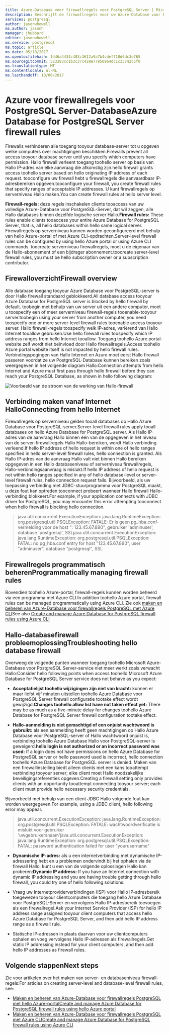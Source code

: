 ```yaml
---
title: Azure-Database voor firewallregels voor PostgreSQL Server | Microsoft Docs
description: Beschrijft de firewallregels voor uw Azure-Database voor PostgreSQL-server.
services: postgresql
author: jasonwhowell
ms.author: jasonh
manager: jhubbard
editor: jasonwhowell
ms.service: postgresql
ms.topic: article
ms.date: 05/10/2017
ms.openlocfilehash: 1d46a4434c483c3612a9a7b4cdef718d6dc3e765
ms.sourcegitcommit: 523283cc1b3c37c428e77850964dc1c33742c5f0
ms.translationtype: MT
ms.contentlocale: nl-NL
ms.lasthandoff: 10/06/2017
---
```

# <a name="azure-database-for-postgresql-server-firewall-rules"></a><span data-ttu-id="089ff-103">Azure voor firewallregels voor PostgreSQL Server-Database</span><span class="sxs-lookup"><span data-stu-id="089ff-103">Azure Database for PostgreSQL Server firewall rules</span></span>
<span data-ttu-id="089ff-104">Firewalls verhinderen alle toegang tooyour database-server tot u opgeven welke computers over machtigingen beschikken.</span><span class="sxs-lookup"><span data-stu-id="089ff-104">Firewalls prevent all access tooyour database server until you specify which computers have permission.</span></span> <span data-ttu-id="089ff-105">Hallo firewall verleent toegang toohello server op basis van Hallo IP-adres van elke aanvraag die afkomstig zijn.</span><span class="sxs-lookup"><span data-stu-id="089ff-105">hello firewall grants access toohello server based on hello originating IP address of each request.</span></span>
<span data-ttu-id="089ff-106">tooconfigure uw firewall hebt u firewallregels die aanvaardbaar IP-adresbereiken opgeven.</span><span class="sxs-lookup"><span data-stu-id="089ff-106">tooconfigure your firewall, you create firewall rules that specify ranges of acceptable IP addresses.</span></span> <span data-ttu-id="089ff-107">U kunt firewallregels op serverniveau Hallo maken.</span><span class="sxs-lookup"><span data-stu-id="089ff-107">You can create firewall rules at hello server level.</span></span>

<span data-ttu-id="089ff-108">**Firewall-regels:** deze regels inschakelen clients tooaccess van uw volledige Azure-Database voor PostgreSQL-Server, dat wil zeggen, alle Hallo databases binnen dezelfde logische server Hallo.</span><span class="sxs-lookup"><span data-stu-id="089ff-108">**Firewall rules:** These rules enable clients tooaccess your entire Azure Database for PostgreSQL Server, that is, all hello databases within hello same logical server.</span></span> <span data-ttu-id="089ff-109">Firewallregels op serverniveau kunnen worden geconfigureerd met behulp van hello Azure-portal of met Azure CLI-opdrachten.</span><span class="sxs-lookup"><span data-stu-id="089ff-109">Server-level firewall rules can be configured by using hello Azure portal or using Azure CLI commands.</span></span> <span data-ttu-id="089ff-110">toocreate serverniveau firewallregels, moet u de eigenaar van de Hallo-abonnement of een bijdrager abonnement.</span><span class="sxs-lookup"><span data-stu-id="089ff-110">toocreate server-level firewall rules, you must be hello subscription owner or a subscription contributor.</span></span>

## <a name="firewall-overview"></a><span data-ttu-id="089ff-111">Firewalloverzicht</span><span class="sxs-lookup"><span data-stu-id="089ff-111">Firewall overview</span></span>
<span data-ttu-id="089ff-112">Alle database toegang tooyour Azure Database voor PostgreSQL-server is door Hallo firewall standaard geblokkeerd.</span><span class="sxs-lookup"><span data-stu-id="089ff-112">All database access tooyour Azure Database for PostgreSQL server is blocked by hello firewall by default.</span></span> <span data-ttu-id="089ff-113">toobegin met behulp van uw server uit een andere computer, moet u toospecify een of meer serverniveau firewall-regels tooenable-tooyour server.</span><span class="sxs-lookup"><span data-stu-id="089ff-113">toobegin using your server from another computer, you need toospecify one or more server-level firewall rules tooenable access tooyour server.</span></span> <span data-ttu-id="089ff-114">Hallo firewall-regels toospecify welk IP-adres, variërend van Hallo Internet tooallow gebruiken.</span><span class="sxs-lookup"><span data-stu-id="089ff-114">Use hello firewall rules toospecify which IP address ranges from hello Internet tooallow.</span></span> <span data-ttu-id="089ff-115">Toegang toohello Azure portal-website zelf wordt niet beïnvloed door Hallo firewallregels.</span><span class="sxs-lookup"><span data-stu-id="089ff-115">Access toohello Azure portal website itself is not impacted by hello firewall rules.</span></span>
<span data-ttu-id="089ff-116">Verbindingspogingen van Hallo Internet en Azure moet eerst Hallo firewall passeren voordat ze uw PostgreSQL-Database kunnen bereiken zoals weergegeven in het volgende diagram Hallo:</span><span class="sxs-lookup"><span data-stu-id="089ff-116">Connection attempts from hello Internet and Azure must first pass through hello firewall before they can reach your PostgreSQL Database, as shown in hello following diagram:</span></span>

![Voorbeeld van de stroom van de werking van Hallo-firewall](media/concepts-firewall-rules/1-firewall-concept.png)

## <a name="connecting-from-hello-internet"></a><span data-ttu-id="089ff-118">Verbinding maken vanaf Internet Hallo</span><span class="sxs-lookup"><span data-stu-id="089ff-118">Connecting from hello Internet</span></span>
<span data-ttu-id="089ff-119">Firewallregels op serverniveau gelden tooall databases op Hallo Azure Database voor PostgreSQL-server.</span><span class="sxs-lookup"><span data-stu-id="089ff-119">Server-level firewall rules apply tooall databases on hello Azure Database for PostgreSQL server.</span></span> <span data-ttu-id="089ff-120">Als Hallo IP-adres van de aanvraag Hallo binnen één van de opgegeven in het niveau van de server-firewallregels Hallo Hallo-bereiken, wordt Hallo verbinding verleend.</span><span class="sxs-lookup"><span data-stu-id="089ff-120">If hello IP address of hello request is within one of hello ranges specified in hello server-level firewall rules, hello connection is granted.</span></span>
<span data-ttu-id="089ff-121">Als Hallo IP-adres van de aanvraag Hallo valt niet binnen Hallo bereiken opgegeven in een Hallo databaseniveau of serverniveau firewallregels, Hallo-verbindingsaanvraag is mislukt.</span><span class="sxs-lookup"><span data-stu-id="089ff-121">If hello IP address of hello request is not within hello ranges specified in any of hello database-level or server-level firewall rules, hello connection request fails.</span></span>
<span data-ttu-id="089ff-122">Bijvoorbeeld, als uw toepassing verbinding met JDBC-stuurprogramma voor PostgreSQL maakt, u deze fout kan optreden tooconnect probeert wanneer Hallo firewall Hallo-verbinding blokkeert.</span><span class="sxs-lookup"><span data-stu-id="089ff-122">For example, if your application connects with JDBC driver for PostgreSQL, you may encounter this error attempting tooconnect when hello firewall is blocking hello connection.</span></span>
> <span data-ttu-id="089ff-123">java.util.concurrent.ExecutionException: java.lang.RuntimeException: org.postgresql.util.PSQLException: FATALE: Er is geen pg\_hba.conf-vermelding voor de host ": 123.45.67.890", gebruiker 'adminuser', database 'postgresql', SSL</span><span class="sxs-lookup"><span data-stu-id="089ff-123">java.util.concurrent.ExecutionException: java.lang.RuntimeException: org.postgresql.util.PSQLException: FATAL: no pg\_hba.conf entry for host "123.45.67.890", user "adminuser", database "postgresql", SSL</span></span>

## <a name="programmatically-managing-firewall-rules"></a><span data-ttu-id="089ff-124">Firewallregels programmatisch beheren</span><span class="sxs-lookup"><span data-stu-id="089ff-124">Programmatically managing firewall rules</span></span>
<span data-ttu-id="089ff-125">Bovendien toohello Azure-portal, firewall-regels kunnen worden beheerd via een programma met Azure CLI.</span><span class="sxs-lookup"><span data-stu-id="089ff-125">In addition toohello Azure portal, firewall rules can be managed programmatically using Azure CLI.</span></span>
<span data-ttu-id="089ff-126">Zie ook [maken en beheren van Azure-Database voor firewallregels PostgreSQL met Azure CLI](howto-manage-firewall-using-cli.md)</span><span class="sxs-lookup"><span data-stu-id="089ff-126">See also [Create and manage Azure Database for PostgreSQL firewall rules using Azure CLI](howto-manage-firewall-using-cli.md)</span></span>

## <a name="troubleshooting-hello-database-firewall"></a><span data-ttu-id="089ff-127">Hallo-databasefirewall probleemoplossing</span><span class="sxs-lookup"><span data-stu-id="089ff-127">Troubleshooting hello database firewall</span></span>
<span data-ttu-id="089ff-128">Overweeg de volgende punten wanneer toegang toohello Microsoft Azure-Database voor PostgreSQL Server-service niet meer werkt zoals verwacht Hallo:</span><span class="sxs-lookup"><span data-stu-id="089ff-128">Consider hello following points when access toohello Microsoft Azure Database for PostgreSQL Server service does not behave as you expect:</span></span>

* <span data-ttu-id="089ff-129">**Acceptatielijst toohello wijzigingen zijn niet van kracht:** kunnen er maar liefst vijf minuten uitstellen toohello Azure Database voor PostgreSQL Server firewall configuratie tootake effect wordt gewijzigd.</span><span class="sxs-lookup"><span data-stu-id="089ff-129">**Changes toohello allow list have not taken effect yet:** There may be as much as a five-minute delay for changes toohello Azure Database for PostgreSQL Server firewall configuration tootake effect.</span></span>

* <span data-ttu-id="089ff-130">**Hallo-aanmelding is niet gemachtigd of een onjuist wachtwoord is gebruikt:** als een aanmelding heeft geen machtigingen op Hallo Azure Database voor PostgreSQL-server of Hallo wachtwoord onjuist is, verbinding toohello Azure Database Hallo voor PostgreSQL-server is geweigerd.</span><span class="sxs-lookup"><span data-stu-id="089ff-130">**hello login is not authorized or an incorrect password was used:** If a login does not have permissions on hello Azure Database for PostgreSQL server or hello password used is incorrect, hello connection toohello Azure Database for PostgreSQL server is denied.</span></span> <span data-ttu-id="089ff-131">Maken van een firewallinstelling biedt alleen clients met een kans tooattempt verbinding tooyour server; elke client moet Hallo noodzakelijke beveiligingsreferenties opgeven.</span><span class="sxs-lookup"><span data-stu-id="089ff-131">Creating a firewall setting only provides clients with an opportunity tooattempt connecting tooyour server; each client must provide hello necessary security credentials.</span></span>

<span data-ttu-id="089ff-132">Bijvoorbeeld met behulp van een client JDBC Hallo volgende fout kan worden weergegeven.</span><span class="sxs-lookup"><span data-stu-id="089ff-132">For example, using a JDBC client, hello following error may appear.</span></span>
> <span data-ttu-id="089ff-133">java.util.concurrent.ExecutionException: java.lang.RuntimeException: org.postgresql.util.PSQLException: FATALE: wachtwoordverificatie is mislukt voor gebruiker 'uwgebruikersnaam'</span><span class="sxs-lookup"><span data-stu-id="089ff-133">java.util.concurrent.ExecutionException: java.lang.RuntimeException: org.postgresql.util.PSQLException: FATAL: password authentication failed for user "yourusername"</span></span>

* <span data-ttu-id="089ff-134">**Dynamische IP-adres:** als u een internetverbinding met dynamische IP-adressering hebt en u problemen ondervindt bij het ophalen via de firewall Hallo, kunt u een van de volgende oplossingen Hallo kan proberen:</span><span class="sxs-lookup"><span data-stu-id="089ff-134">**Dynamic IP address:** If you have an Internet connection with dynamic IP addressing and you are having trouble getting through hello firewall, you could try one of hello following solutions:</span></span>

* <span data-ttu-id="089ff-135">Vraag uw Internetproviderverbindingen (ISP) voor Hallo IP-adresbereik toegewezen tooyour clientcomputers die toegang hello Azure Database voor PostgreSQL-Server en vervolgens Hallo IP-adresbereik toevoegen als een firewallregel.</span><span class="sxs-lookup"><span data-stu-id="089ff-135">Ask your Internet Service Provider (ISP) for hello IP address range assigned tooyour client computers that access hello Azure Database for PostgreSQL Server, and then add hello IP address range as a firewall rule.</span></span>

* <span data-ttu-id="089ff-136">Statische IP-adressen in plaats daarvan voor uw clientcomputers ophalen en voeg vervolgens Hallo IP-adressen als firewallregels.</span><span class="sxs-lookup"><span data-stu-id="089ff-136">Get static IP addressing instead for your client computers, and then add hello IP addresses as firewall rules.</span></span>

## <a name="next-steps"></a><span data-ttu-id="089ff-137">Volgende stappen</span><span class="sxs-lookup"><span data-stu-id="089ff-137">Next steps</span></span>
<span data-ttu-id="089ff-138">Zie voor artikelen over het maken van server- en databaseniveau firewall-regels:</span><span class="sxs-lookup"><span data-stu-id="089ff-138">For articles on creating server-level and database-level firewall rules, see:</span></span>
* [<span data-ttu-id="089ff-139">Maken en beheren van Azure-Database voor firewallregels PostgreSQL met hello Azure-portal</span><span class="sxs-lookup"><span data-stu-id="089ff-139">Create and manage Azure Database for PostgreSQL firewall rules using hello Azure portal</span></span>](howto-manage-firewall-using-portal.md)
* [<span data-ttu-id="089ff-140">Maken en beheren van Azure-Database voor firewallregels PostgreSQL met Azure CLI</span><span class="sxs-lookup"><span data-stu-id="089ff-140">Create and manage Azure Database for PostgreSQL firewall rules using Azure CLI</span></span>](howto-manage-firewall-using-cli.md)